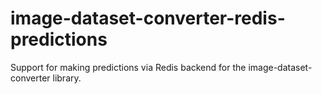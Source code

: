 # image-dataset-converter-redis-predictions
Support for making predictions via Redis backend for the image-dataset-converter library.
